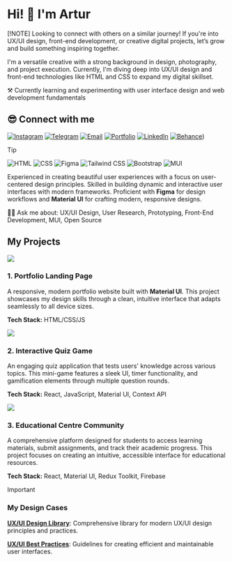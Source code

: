 # Hi! 👋 I'm Artur

[!NOTE]
Looking to connect with others on a similar journey! If you're into UX/UI design, front-end development, or creative digital projects, let’s grow and build something inspiring together.

I'm a versatile creative with a strong background in design, photography, and project execution. Currently, I'm diving deep into UX/UI design and front-end technologies like HTML and CSS to expand my digital skillset.

⚒️ Currently learning and experimenting with user interface design and web development fundamentals

## 😎 Connect with me

[![Instagram](https://ziadoua.github.io/m3-Markdown-Badges/badges/Instagram/instagram1.svg)](https://www.instagram.com/augarturphoto/) [![Telegram](https://ziadoua.github.io/m3-Markdown-Badges/badges/Telegram/telegram1.svg)](https://t.me/Aug_Art/) [![Email](https://ziadoua.github.io/m3-Markdown-Badges/badges/Mail/mail2.svg)](mailto:augartur@gmail.com) [![Portfolio](https://ziadoua.github.io/m3-Markdown-Badges/badges/MyPortfolio/myportfolio1.svg)](https://your-portfolio-link.com/) [![LinkedIn](https://ziadoua.github.io/m3-Markdown-Badges/badges/LinkedIn/linkedin1.svg)]([https://www.linkedin.com/in/artur-aug-034436198/]) [![Behance](https://ziadoua.github.io/m3-Markdown-Badges/badges/Behance/behance1.svg)](https://www.behance.net/topelt_a)) 

> [!TIP] 
> ![HTML](https://img.shields.io/badge/HTML5-E34F26?style=for-the-badge&logo=html5&logoColor=white) ![CSS](https://img.shields.io/badge/CSS3-1572B6?style=for-the-badge&logo=css3&logoColor=white) ![Figma](https://img.shields.io/badge/Figma-F24E1E?style=for-the-badge&logo=figma&logoColor=white) ![Tailwind CSS](https://img.shields.io/badge/Tailwind_CSS-38B2AC?style=for-the-badge&logo=tailwind-css&logoColor=white) ![Bootstrap](https://img.shields.io/badge/Bootstrap-563D7C?style=for-the-badge&logo=bootstrap&logoColor=white) ![MUI](https://img.shields.io/badge/MUI-007FFF?style=for-the-badge&logo=mui&logoColor=white)
> 
> Experienced in creating beautiful user experiences with a focus on user-centered design principles. Skilled in building dynamic and interactive user interfaces with modern frameworks. Proficient with **Figma** for design workflows and **Material UI** for crafting modern, responsive designs.
> 
> 🙋‍♂️ Ask me about: UX/UI Design, User Research, Prototyping, Front-End Development, MUI, Open Source

## My Projects

![](https://i.imgur.com/waxVImv.png)

### 1. Portfolio Landing Page

A responsive, modern portfolio website built with **Material UI**. This project showcases my design skills through a clean, intuitive interface that adapts seamlessly to all device sizes.

**Tech Stack:** HTML/CSS/JS

![](https://i.imgur.com/waxVImv.png)

### 2. Interactive Quiz Game

An engaging quiz application that tests users' knowledge across various topics. This mini-game features a sleek UI, timer functionality, and gamification elements through multiple question rounds.

**Tech Stack:** React, JavaScript, Material UI, Context API

![](https://i.imgur.com/waxVImv.png)

### 3. Educational Centre Community

A comprehensive platform designed for students to access learning materials, submit assignments, and track their academic progress. This project focuses on creating an intuitive, accessible interface for educational resources.

**Tech Stack:** React, Material UI, Redux Toolkit, Firebase


> [!IMPORTANT]
> 
> ### My Design Cases
> 
> **[UX/UI Design Library](https://github.com/your-username/)**: Comprehensive library for modern UX/UI design principles and practices.
> 
> **[UX/UI Best Practices](https://github.com/your-username/)**: Guidelines for creating efficient and maintainable user interfaces.
